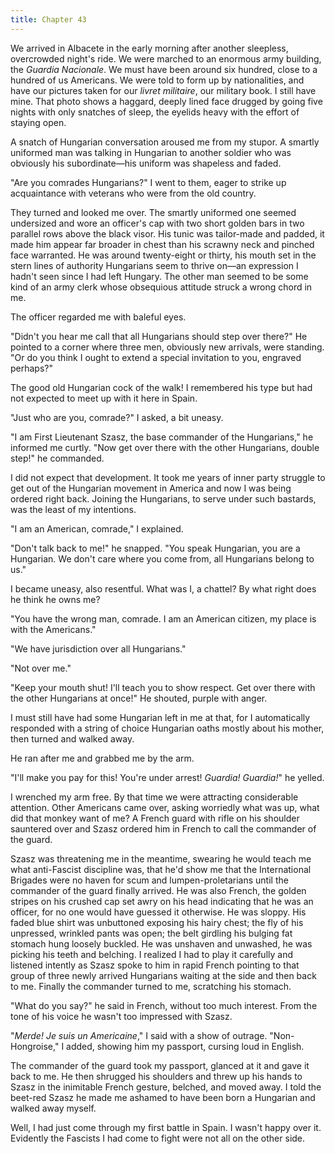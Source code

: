 ```yaml
---
title: Chapter 43
---
```


We arrived in Albacete in the early morning after another sleepless, overcrowded night's ride. We were marched to an enormous army building, the <em>Guardia Nacionale</em>. We must have been around six hundred, close to a hundred of us Americans. We were told to form up by nationalities, and have our pictures taken for our <em>livret militaire</em>, our military book. I still have mine. That photo shows a haggard, deeply lined face drugged by going five nights with only snatches of sleep, the eyelids heavy with the effort of staying open.

A snatch of Hungarian conversation aroused me from my stupor. A smartly uniformed man was talking in Hungarian to another soldier who was obviously his subordinate—his uniform was shapeless and faded.

"Are you comrades Hungarians?" I went to them, eager to strike up acquaintance with veterans who were from the old country.

They turned and looked me over. The smartly uniformed one seemed undersized and wore an officer's cap with two short golden bars in two parallel rows above the black visor. His tunic was tailor-made and padded, it made him appear far broader in chest than his scrawny neck and pinched face warranted. He was around twenty-eight or thirty, his mouth set in the stern lines of authority Hungarians seem to thrive on—an expression I hadn't seen since I had left Hungary. The other man seemed to be some kind of an army clerk whose obsequious attitude struck a wrong chord in me.

The officer regarded me with baleful eyes.

"Didn't you hear me call that all Hungarians should step over there?" He pointed to a corner where three men, obviously new arrivals, were standing. "Or do you think I ought to extend a special invitation to you, engraved perhaps?"

The good old Hungarian cock of the walk! I remembered his type but had not expected to meet up with it here in Spain.

"Just who are you, comrade?" I asked, a bit uneasy.

"I am First Lieutenant Szasz, the base commander of the Hungarians," he informed me curtly. "Now get over there with the other Hungarians, double step!" he commanded.

I did not expect that development. It took me years of inner party struggle to get out of the Hungarian movement in America and now I was being ordered right back. Joining the Hungarians, to serve under such bastards, was the least of my intentions.

"I am an American, comrade," I explained.

"Don't talk back to me!" he snapped. "You speak Hungarian, you are a Hungarian. We don't care where you come from, all Hungarians belong to us."

I became uneasy, also resentful. What was I, a chattel? By what right does he think he owns me?

"You have the wrong man, comrade. I am an American citizen, my place is with the Americans."

"We have jurisdiction over all Hungarians."

"Not over me."

"Keep your mouth shut! I'll teach you to show respect. Get over there with the other Hungarians at once!" He shouted, purple with anger.

I must still have had some Hungarian left in me at that, for I automatically responded with a string of choice Hungarian oaths mostly about his mother, then turned and walked away.

He ran after me and grabbed me by the arm.

"I'll make you pay for this! You're under arrest! <em>Guardia! Guardia!</em>" he yelled.

I wrenched my arm free. By that time we were attracting considerable attention. Other Americans came over, asking worriedly what was up, what did that monkey want of me? A French guard with rifle on his shoulder sauntered over and Szasz ordered him in French to call the commander of the guard.

Szasz was threatening me in the meantime, swearing he would teach me what anti-Fascist discipline was, that he'd show me that the International Brigades were no haven for scum and lumpen-proletarians until the commander of the guard finally arrived. He was also French, the golden stripes on his crushed cap set awry on his head indicating that he was an officer, for no one would have guessed it otherwise. He was sloppy. His faded blue shirt was unbuttoned exposing his hairy chest; the fly of his unpressed, wrinkled pants was open; the belt girdling his bulging fat stomach hung loosely buckled. He was unshaven and unwashed, he was picking his teeth and belching. I realized I had to play it carefully and listened intently as Szasz spoke to him in rapid French pointing to that group of three newly arrived Hungarians waiting at the side and then back to me. Finally the commander turned to me, scratching his stomach.

"What do you say?" he said in French, without too much interest. From the tone of his voice he wasn't too impressed with Szasz.

"<em>Merde! Je suis un Americaine</em>," I said with a show of outrage. "Non-Hongroise," I added, showing him my passport, cursing loud in English.

The commander of the guard took my passport, glanced at it and gave it back to me. He then shrugged his shoulders and threw up his hands to Szasz in the inimitable French gesture, belched, and moved away. I told the beet-red Szasz he made me ashamed to have been born a Hungarian and walked away myself.

Well, I had just come through my first battle in Spain. I wasn't happy over it. Evidently the Fascists I had come to fight were not all on the other side.
